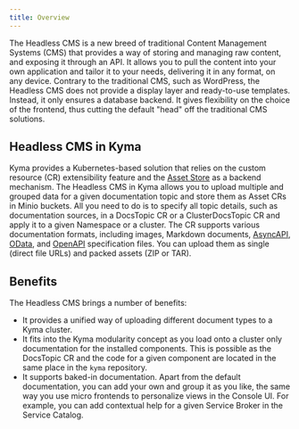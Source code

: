 ```yaml
---
title: Overview
---
```


The Headless CMS is a new breed of traditional Content Management Systems (CMS) that provides a way of storing and managing raw content, and exposing it through an API. It allows you to pull the content into your own application and tailor it to your needs, delivering it in any format, on any device. Contrary to the traditional CMS, such as WordPress, the Headless CMS does not provide a display layer and ready-to-use templates. Instead, it only ensures a database backend. It gives flexibility on the choice of the frontend, thus cutting the default "head" off the traditional CMS solutions.

## Headless CMS in Kyma

Kyma provides a Kubernetes-based solution that relies on the custom resource (CR) extensibility feature and the [Asset Store](/components/asset-store/#overview-overview) as a backend mechanism. The Headless CMS in Kyma allows you to upload multiple and grouped data for a given documentation topic and store them as Asset CRs in Minio buckets. All you need to do is to specify all topic details, such as documentation sources, in a DocsTopic CR or a ClusterDocsTopic CR and apply it to a given Namespace or a cluster. The CR supports various documentation formats, including images, Markdown documents, [AsyncAPI](https://www.asyncapi.com/), [OData](https://www.odata.org/), and [OpenAPI](https://www.openapis.org/) specification files. You can upload them as single (direct file URLs) and packed assets (ZIP or TAR).

## Benefits

The Headless CMS brings a number of benefits:

- It provides a unified way of uploading different document types to a Kyma cluster.
- It fits into the Kyma modularity concept as you load onto a cluster only documentation for the installed components. This is possible as the DocsTopic CR and the code for a given component are located in the same place in the `kyma` repository.
- It supports baked-in documentation. Apart from the default documentation, you can add your own and group it as you like, the same way you use micro frontends to personalize views in the Console UI. For example, you can add contextual help for a given Service Broker in the Service Catalog.
